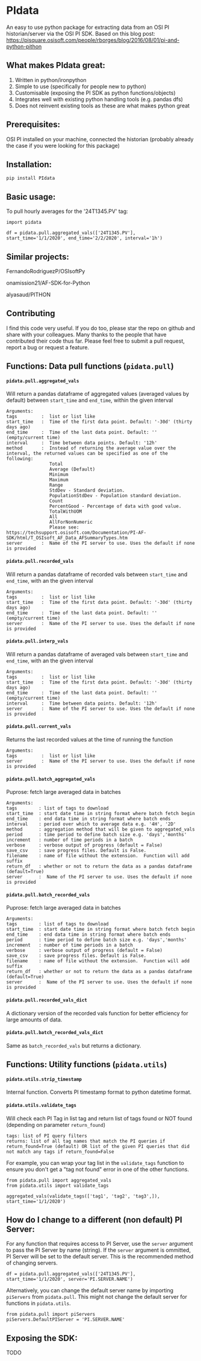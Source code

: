 # PIdata
An easy to use python package for extracting data from an OSI PI historian/server via the OSI PI SDK. Based on this blog post: https://pisquare.osisoft.com/people/rborges/blog/2016/08/01/pi-and-python-pithon

## What makes PIdata great:
1. Written in python/ironpython
2. Simple to use (specifically for people new to python)
3. Customisable (exposing the PI SDK as python functions/objects)
4. Integrates well with existing python handling tools (e.g. pandas dfs)
5. Does not reinvent existing tools as these are what makes python great

## Prerequisites: 
OSI PI installed on your machine, connected the historian (probably already the case if you were looking for this package)

## Installation:

    pip install PIdata

## Basic usage:
To pull hourly averages for the '24T1345.PV' tag:

    import pidata

    df = pidata.pull.aggregated_vals(['24T1345.PV'], start_time='1/1/2020', end_time='2/2/2020', interval='1h')

## Similar projects:
FernandoRodriguezP/OSIsoftPy

onamission21/AF-SDK-for-Python

alyasaud/PITHON

## Contributing
I find this code very useful. If you do too, please star the repo on github and share with your colleagues. 
Many thanks to the people that have contributed their code thus far. Please feel free to submit a pull request, report a bug or request a feature.



## Functions: Data pull functions (`pidata.pull`)

#### `pidata.pull.aggregated_vals`
Will return a pandas dataframe of aggregated values (averaged values by default) between `start_time` and `end_time`, within the given interval
    
    Arguments: 
    tags         :  list or list like
    start_time   :  Time of the first data point. Default: '-30d' (thirty days ago)
    end_time     :  Time of the last data point. Default: '' (empty/current time)
    interval     :  Time between data points. Default: '12h'
    method       :  Instead of returning the average value over the interval, the returned values can be specified as one of the following: 
                    Total
                    Average (Default)
                    Minimum
                    Maximum
                    Range
                    StdDev - Standard deviation.
                    PopulationStdDev - Population standard deviation.
                    Count
                    PercentGood - Percentage of data with good value. 
                    TotalWithUOM
                    All
                    AllForNonNumeric
                    Please see: https://techsupport.osisoft.com/Documentation/PI-AF-SDK/html/T_OSIsoft_AF_Data_AFSummaryTypes.htm
    server       :  Name of the PI server to use. Uses the default if none is provided

#### `pidata.pull.recorded_vals`
Will return a pandas dataframe of recorded vals between `start_time` and `end_time`, with an the given interval
    
    Arguments: 
    tags         :  list or list like
    start_time   :  Time of the first data point. Default: '-30d' (thirty days ago)
    end_time     :  Time of the last data point. Default: '' (empty/current time)
    server       :  Name of the PI server to use. Uses the default if none is provided

#### `pidata.pull.interp_vals`
Will return a pandas dataframe of averaged vals between `start_time` and `end_time`, with an the given interval
    
    Arguments:  
    tags         :  list or list like
    start_time   :  Time of the first data point. Default: '-30d' (thirty days ago)
    end_time     :  Time of the last data point. Default: '' (empty/current time)
    interval     :  Time between data points. Default: '12h'
    server       :  Name of the PI server to use. Uses the default if none is provided

#### `pidata.pull.current_vals`
Returns the last recorded values at the time of running the function

    Arguments: 
    tags         :  list or list like
    server       :  Name of the PI server to use. Uses the default if none is provided

#### `pidata.pull.batch_aggregated_vals`
Puprose: fetch large averaged data in batches
    
    Arguments:
    tags        : list of tags to download
    start_time  : start date time in string format where batch fetch begin
    end_time    : end data time in string format where batch ends
    interval    : period over which to average data e.g. '4H', '2D'
    method      : aggregation method that will be given to aggregated_vals
    period      : time period to define batch size e.g. 'days','months'
    increment   : number of time periods in a batch
    verbose     : verbose output of progress (default = False)
    save_csv    : save progress files. Default is False.
    filename    : name of file without the extension.  Function will add suffix
    return_df   : whether or not to return the data as a pandas dataframe (default=True)
    server      :  Name of the PI server to use. Uses the default if none is provided

#### `pidata.pull.batch_recorded_vals`
Puprose: fetch large averaged data in batches
    
    Arguments: 
    tags        : list of tags to download
    start_time  : start date time in string format where batch fetch begin
    end_time    : end data time in string format where batch ends
    period      : time period to define batch size e.g. 'days','months'
    increment   : number of time periods in a batch
    verbose     : verbose output of progress (default = False)
    save_csv    : save progress files. Default is False.
    filename    : name of file without the extension.  Function will add suffix
    return_df   : whether or not to return the data as a pandas dataframe (default=True)
    server      :  Name of the PI server to use. Uses the default if none is provided
    
#### `pidata.pull.recorded_vals_dict`
A dictionary version of the recorded vals function for better efficiency for large amounts of data.

#### `pidata.pull.batch_recorded_vals_dict`
Same as `batch_recorded_vals` but returns a dictionary. 

## Functions: Utility functions (`pidata.utils`)

#### `pidata.utils.strip_timestamp`
Internal function. Converts PI timestamp format to python datetime format. 

#### `pidata.utils.validate_tags`
Will check each PI Tag in list tag and return list of tags found or NOT found (depending on parameter `return_found`)
    
    tags: list of PI query filters
    returns: list of all tag names that match the PI queries if return_found=True (default) OR list of the given PI queries that did not match any tags if return_found=False

For example, you can wrap your tag list in the `validate_tags` function to ensure you don't get a "tag not found" error in one of the other functions. 

    from pidata.pull import aggregated_vals
    from pidata.utils import validate_tags

    aggregated_vals(validate_tags(['tag1', 'tag2', 'tag3',]), start_time='1/1/2020') 


## How do I change to a different (non default) PI Server:
For any function that requires access to PI Server, use the `server` argument to pass the PI Server by name (string). If the `server` argument is ommitted, PI Server will be set to the default server. This is the recommended method of changing servers. 

    df = pidata.pull.aggregated_vals(['24T1345.PV'], start_time='1/1/2020', server='PI.SERVER.NAME')

Alternatively, you can change the default server name by importing `piServers` from `pidata.pull`. This might not change the default server for functions in `pidata.utils`.

    from pidata.pull import piServers
    piServers.DefaultPIServer = 'PI.SERVER.NAME'

## Exposing the SDK:
TODO
